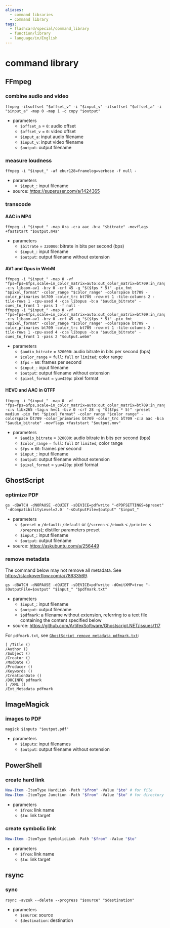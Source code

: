 ```yaml
---
aliases:
  - command libraries
  - command library
tags:
  - flashcard/special/command_library
  - function/library
  - language/in/English
---
```


# command library

## FFmpeg

### combine audio and video

```shell
ffmpeg -itsoffset "$offset_v" -i "$input_v" -itsoffset "$offset_a" -i "$input_a" -map 0 -map 1 -c copy "$output"
```

- parameters
  - `$offset_a` = `0`: audio offset
  - `$offset_v` = `0`: video offset
  - `$input_a`: input audio filename
  - `$input_v`: input video filename
  - `$output`: output filename

### measure loudness

```shell
ffmpeg -i "$input_" -af ebur128=framelog=verbose -f null -
```

- parameters
  - `$input_`: input filename
- source: <https://superuser.com/a/1424365>

### transcode

#### AAC in MP4

```shell
ffmpeg -i "$input_" -map 0:a -c:a aac -b:a "$bitrate" -movflags +faststart "$output.m4a"
```

- parameters
  - `$bitrate` = `320000`: bitrate in bits per second (bps)
  - `$input_`: input filename
  - `$output`: output filename without extension

#### AV1 and Opus in WebM

```shell
ffmpeg -i "$input_" -map 0 -vf "fps=fps=$fps,scale=in_color_matrix=auto:out_color_matrix=bt709:in_range=auto:out_range=$color_range" -c:v libaom-av1 -b:v 0 -crf 45 -g "$($fps * 5)" -pix_fmt "$pixel_format" -color_range "$color_range" -colorspace bt709 -color_primaries bt709 -color_trc bt709 -row-mt 1 -tile-columns 2 -tile-rows 1 -cpu-used 4 -c:a libopus -b:a "$audio_bitrate" -cues_to_front 1 -pass 1 -f null -
ffmpeg -i "$input_" -map 0 -vf "fps=fps=$fps,scale=in_color_matrix=auto:out_color_matrix=bt709:in_range=auto:out_range=$color_range" -c:v libaom-av1 -b:v 0 -crf 45 -g "$($fps * 5)" -pix_fmt "$pixel_format" -color_range "$color_range" -colorspace bt709 -color_primaries bt709 -color_trc bt709 -row-mt 1 -tile-columns 2 -tile-rows 1 -cpu-used 4 -c:a libopus -b:a "$audio_bitrate" -cues_to_front 1 -pass 2 "$output.webm"
```

- parameters
  - `$audio_bitrate` = `320000`: audio bitrate in bits per second (bps)
  - `$color_range` = `full`: `full` or `limited`; color range
  - `$fps` = `60`: frames per second
  - `$input_`: input filename
  - `$output`: output filename without extension
  - `$pixel_format` = `yuv420p`: pixel format

#### HEVC and AAC in QTFF

```shell
ffmpeg -i "$input_" -map 0 -vf "fps=fps=$fps,scale=in_color_matrix=auto:out_color_matrix=bt709:in_range=auto:out_range=$color_range" -c:v libx265 -tag:v hvc1 -b:v 0 -crf 28 -g "$($fps * 5)" -preset medium -pix_fmt "$pixel_format" -color_range "$color_range" -colorspace bt709 -color_primaries bt709 -color_trc bt709 -c:a aac -b:a "$audio_bitrate" -movflags +faststart "$output.mov"
```

- parameters
  - `$audio_bitrate` = `320000`: audio bitrate in bits per second (bps)
  - `$color_range` = `full`: `full` or `limited`; color range
  - `$fps` = `60`: frames per second
  - `$input_`: input filename
  - `$output`: output filename without extension
  - `$pixel_format` = `yuv420p`: pixel format

## GhostScript

### optimize PDF

```shell
gs -dBATCH -dNOPAUSE -dQUIET -sDEVICE=pdfwrite "-dPDFSETTINGS=$preset" '-dCompatibilityLevel=2.0' "-sOutputFile=$output" "$input_"
```

- parameters
  - `$preset` = `/default`: `/default` or (`/screen` < `/ebook` < `/printer` < `/prepress`); distiller parameters preset
  - `$input_`: input filename
  - `$output`: output filename
- source: <https://askubuntu.com/a/256449>

### remove metadata

The command below may not remove all metadata. See <https://stackoverflow.com/a/78633569>.

```shell
gs -dBATCH -dNOPAUSE -dQUIET -sDEVICE=pdfwrite -dOmitXMP=true "-sOutputFile=$output" "$input_" "$pdfmark.txt"
```

- parameters
  - `$input_`: input filename
  - `$output`: output filename
  - `$pdfmark`: a filename without extension, referring to a text file containing the content specified below
- source: <https://github.com/ArtifexSoftware/Ghostscript.NET/issues/117>

For `pdfmark.txt`, see [`GhostScript remove metadata pdfmark.txt`](attachments/GhostScript%20remove%20metadata%20pdfmark.txt):

```pdfmark
[ /Title ()
/Author ()
/Subject ()
/Creator ()
/ModDate ()
/Producer ()
/Keywords ()
/CreationDate ()
/DOCINFO pdfmark
[ /XML ()
/Ext_Metadata pdfmark
```

## ImageMagick

### images to PDF

```shell
magick $inputs "$output.pdf"
```

- parameters
  - `$inputs`: input filenames
  - `$output`: output filename without extension

## PowerShell

### create hard link

```PowerShell
New-Item -ItemType HardLink -Path "$from" -Value "$to" # for file
New-Item -ItemType Junction -Path "$from" -Value "$to" # for directory
```

- parameters
  - `$from`: link name
  - `$to`: link target

### create symbolic link

```PowerShell
New-Item -ItemType SymbolicLink -Path "$from" -Value "$to"
```

- parameters
  - `$from`: link name
  - `$to`: link target

## rsync

### sync

```shell
rsync -avzuk --delete --progress "$source" "$destination"
```

- parameters
  - `$source`: source
  - `$destination`: destination
